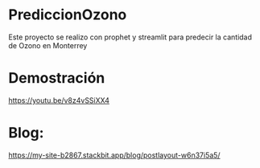 # PrediccionOzono
Este proyecto se realizo con prophet y streamlit para predecir la cantidad de Ozono en Monterrey

# Demostración
https://youtu.be/v8z4vSSiXX4 

# Blog: 
https://my-site-b2867.stackbit.app/blog/postlayout-w6n37i5a5/
